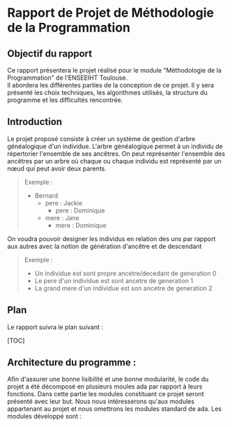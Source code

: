 # Rapport de Projet de Méthodologie de la Programmation

## Objectif du rapport 

Ce rapport présentera le projet réalisé pour le module "Méthodologie de la Programmation" de l'ENSEEIHT Toulouse.   
Il  abordera les différentes parties de la conception de ce projet. Il y sera présenté les choix techniques, les algorithmes utilisés, la structure du programme et les difficultés rencontrée.

## Introduction 

Le projet proposé consiste à créer un système de gestion d'arbre généalogique d'un individue. L'arbre généalogique permet à un individu de répertorier l'ensemble de ses ancêtres.
On peut représenter l'ensemble des ancêtres par un arbre où chaque ou chaque individu est représenté par un nœud qui peut avoir deux parents. 
> Exemple :
> - Bernard
>	 - pere : Jackie
>		- pere : Dominique 
>	 - mere : Jane 
>		- mere : Dominique 

On voudra pouvoir designer les individus en relation des uns par rapport aux autres avec la notion de génération d'ancêtre et de descendant
> Exemple : 
> - Un individue est sont propre ancetre/decedant  de generation 0
> - Le pere d'un individue est sont ancetre de generation 1
> - La grand mere d'un  individue est son ancetre de generation 2

## Plan 

Le rapport suivra le plan suivant : 

[TOC]

## Architecture du programme : 

Afin d'assurer une bonne lisibilité et une bonne modularité, le code du projet a été décomposé en plusieurs moules ada par rapport à leurs fonctions. 
Dans cette partie les modules constituant ce projet seront présenté avec leur but. Nous nous intéresserons qu'aux modules appartenant au projet et nous omettrons les modules standard de ada.
Les modules développé sont :     



<!--stackedit_data:
eyJoaXN0b3J5IjpbLTg1OTU3MzYwLC0xOTQ0NDQ0NDgzLDE0OD
M3MzgyMzAsLTEyNzgxMTQ1NSw3ODY3MDUyMTFdfQ==
-->